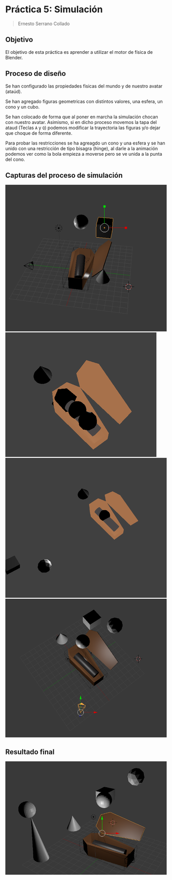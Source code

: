 # Práctica 5: Simulación

> Ernesto Serrano Collado

## Objetivo

El objetivo de esta práctica es aprender a utilizar el motor de física de Blender.

## Proceso de diseño

Se han configurado las propiedades fisicas del mundo y de nuestro avatar (ataúd).

Se han agregado figuras geometricas con distintos valores, una esfera, un cono y un cubo.

Se han colocado de forma que al poner en marcha la simulación chocan con nuestro avatar. Asimismo, si en dicho proceso movemos la tapa del ataud (Teclas `A` y `Q`) podemos modificar la trayectoria las figuras y/o dejar que choque de forma diferente.

Para probar las restricciones se ha agreagdo un cono y una esfera y se han unido con una restricción de tipo bisagra (hinge), al darle a la animación podemos ver como la bola empieza a moverse pero se ve unida a la punta del cono.

## Capturas del proceso de simulación

!["Paso 1"](screenshots/step1.png)
!["Paso 2"](screenshots/step2.png)
!["Paso 3"](screenshots/step3.png)
!["Paso 4"](screenshots/step4.png)


## Resultado final

!["modelo"](p5_final.png)

